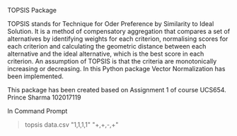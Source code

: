 TOPSIS Package

TOPSIS stands for Technique for Oder Preference by Similarity to Ideal Solution. It is a method of compensatory aggregation that compares a set of alternatives by identifying weights for each criterion, normalising scores for each criterion and calculating the geometric distance between each alternative and the ideal alternative, which is the best score in each criterion. An assumption of TOPSIS is that the criteria are monotonically increasing or decreasing. In this Python package Vector Normalization has been implemented.

This package has been created based on Assignment 1 of course UCS654. Prince Sharma 102017119

In Command Prompt
>topsis data.csv "1,1,1,1" "+,+,-,+"

